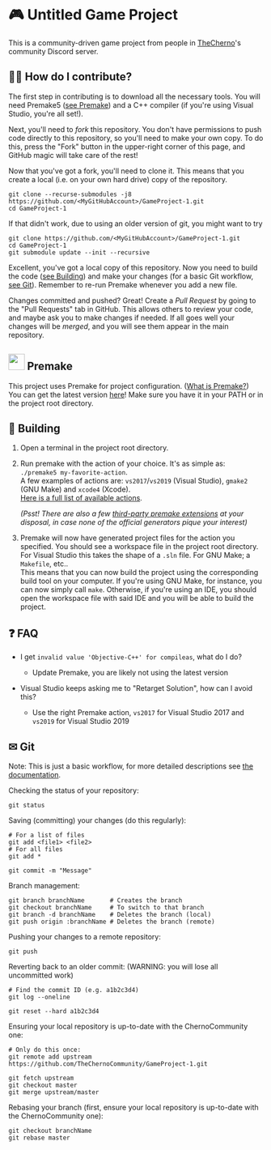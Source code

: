 # 🎮 Untitled Game Project
This is a community-driven game project from people in [TheCherno](https://www.youtube.com/user/TheChernoProject)'s community Discord server.

## 🤷‍♂️ How do I contribute?
The first step in contributing is to download all the necessary tools. You will need Premake5 ([see Premake](#-premake)) and a C++ compiler (if you're using Visual Studio, you're all set!).

Next, you'll need to *fork* this repository. You don't have permissions to push code directly to this repository, so you'll need to make your own copy. To do this, press the "Fork" button in the upper-right corner of this page, and GitHub magic will take care of the rest!

Now that you've got a fork, you'll need to clone it. This means that you create a local (i.e. on your own hard drive) copy of the repository.
```
git clone --recurse-submodules -j8 https://github.com/<MyGitHubAccount>/GameProject-1.git
cd GameProject-1
```
If that didn't work, due to using an older version of git, you might want to try
```
git clone https://github.com/<MyGitHubAccount>/GameProject-1.git
cd GameProject-1
git submodule update --init --recursive
```

Excellent, you've got a local copy of this repository. Now you need to build the code ([see Building](#-building)) and make your changes (for a basic Git workflow, [see Git](#-git)). Remember to re-run Premake whenever you add a new file.

Changes committed and pushed? Great! Create a *Pull Request* by going to the "Pull Requests" tab in GitHub. This allows others to review your code, and maybe ask you to make changes if needed. If all goes well your changes will be *merged*, and you will see them appear in the main repository.

## <img src="https://premake.github.io/img/premake-logo.png" width=32 /> Premake
This project uses Premake for project configuration. ([What is Premake?](https://github.com/premake/premake-core/wiki/What-Is-Premake))</br>
You can get the latest version [here](https://premake.github.io/download)! Make sure you have it in your PATH or in the project root directory.

## 🔧 Building
1. Open a terminal in the project root directory.
2. Run premake with the action of your choice. It's as simple as: `./premake5 my-favorite-action`.</br>
	A few examples of actions are: `vs2017`/`vs2019` (Visual Studio), `gmake2` (GNU Make) and `xcode4` (Xcode).</br>
    [Here is a full list of available actions](https://github.com/premake/premake-core/wiki/Using-Premake).

	*(Psst! There are also a few [third-party premake extensions](https://github.com/premake/premake-core/wiki/Modules#third-party-modules) at your disposal, in case none of the official generators pique your interest)*
3. Premake will now have generated project files for the action you specified. You should see a workspace file in the project root directory. For Visual Studio this takes the shape of a `.sln` file. For GNU Make; a `Makefile`, etc..</br>
	This means that you can now build the project using the corresponding build tool on your computer. If you're using GNU Make, for instance, you can now simply call `make`. Otherwise, if you're using an IDE, you should open the workspace file with said IDE and you will be able to build the project.

## ❓ FAQ
- I get `invalid value 'Objective-C++' for compileas`, what do I do?
	- Update Premake, you are likely not using the latest version

- Visual Studio keeps asking me to "Retarget Solution", how can I avoid this?
	- Use the right Premake action, `vs2017` for Visual Studio 2017 and `vs2019` for Visual Studio 2019

## ✉ Git
Note: This is just a basic workflow, for more detailed descriptions see [the documentation](https://git-scm.com/docs).

Checking the status of your repository:
```
git status
```

Saving (committing) your changes (do this regularly):
```
# For a list of files
git add <file1> <file2>
# For all files
git add *

git commit -m "Message"
```

Branch management:
```
git branch branchName		# Creates the branch
git checkout branchName		# To switch to that branch
git branch -d branchName	# Deletes the branch (local)
git push origin :branchName	# Deletes the branch (remote)
```

Pushing your changes to a remote repository:
```
git push
```

Reverting back to an older commit:
(WARNING: you will lose all uncommitted work)
```
# Find the commit ID (e.g. a1b2c3d4)
git log --oneline

git reset --hard a1b2c3d4
```

Ensuring your local repository is up-to-date with the ChernoCommunity one:
```
# Only do this once:
git remote add upstream https://github.com/TheChernoCommunity/GameProject-1.git

git fetch upstream
git checkout master
git merge upstream/master
```

Rebasing your branch (first, ensure your local repository is up-to-date with the ChernoCommunity one):
```
git checkout branchName
git rebase master
```
